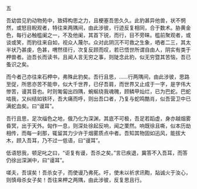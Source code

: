 五

  

吾幼尝见豹动物苑中，致碍构思之力，且梗塞吾思久久。此豹甚异他兽，状不惘然，或怒目睨观者，特往来两隅间，由此涉彼，行迹反复相同，合于数术。胁黄金色，每行必触槛阑之一，不及他阑，其首下锐，而行，目不旁睐。槛前聚观者，或谈或笑，而豹往来自如，视众人蔑尔。众对此阴沉不可救之生象，哂者二三，其太半状乃甚虔，色甚，喟然径行，次复反顾而叹，若已悟世所谓自由人，阴实有类于柙兽者。迨吾长而读书，且闻人言无穷之事，则陡念此豹，似无穷暨其苦恼，吾已蚤识之矣。

而今者己亦往来石柙中，弗殊此豹矣。吾行且思，……行两隅间，由此涉彼，思路至促，所思亦苦不能申，似大千世界，已仔吾肩，而世界又止成于一字，是字伟大惨苦，谩其音也。时则匍匐出四隅，蜿蜒绕我魂魄，顾鳞甲灿烂，已为巴蛇。巴蛇啮我，又纠结如铁环，吾大痛而呼，则出吾口者，乃复与蛇鸣酷肖，似吾营卫中已满蛇血矣。曰“谩耳”。

吾行且思，足次缁色之地，俄乃化为深渊，其底不可极，吾足若蹈虚，身亦越烟雾昏冥，出于天外。匈作一息，则深处徐起反响，闻之栗然。响既徐且嘶，似本历劫相传，而每一刹那，辄留其力少许于烟雾质点中者。吾知其物固如迅风，能拔大木，顾入吾耳，乃不过一低语，曰“谩耳”。

低语怒我，顿足叱之曰，“讵复有谩，吾杀之矣。”言已疾退，冀答不入吾耳，而答仍徐出深渊中，曰“谩耳”。

嗟夫，吾误矣！吾杀女子，而使谩乃弗死。吁，使未以祈求讯鞫，煔诚火于汝心，则慎毋杀女子矣！吾往来柙之两隅，由此涉彼，反复思且行。